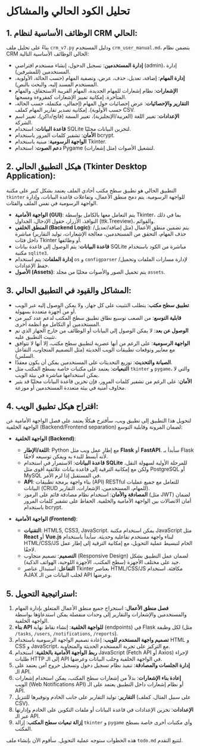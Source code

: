 # تحليل الكود الحالي والمشاكل

## 1. الوظائف الأساسية لنظام CRM الحالي:

بناءً على تحليل ملف `crm_v7.py` ودليل المستخدم `crm_user_manual.md`، يتضمن نظام CRM الحالي الوظائف الأساسية التالية:

*   **إدارة المستخدمين**: تسجيل الدخول، إنشاء مستخدم افتراضي (admin)، إدارة المستخدمين (للمشرفين).
*   **إدارة المهام**: إضافة، تعديل، حذف، عرض، وتصفية المهام (حسب الحالة، الأولوية، المستخدم المسند إليه، والبحث بالنص).
*   **الإشعارات**: نظام إشعارات للمهام الجديدة، المهام القريبة الاستحقاق، والمهام المتأخرة. إمكانية تمييز الإشعارات كمقروءة ومسحها.
*   **التقارير والإحصائيات**: عرض إحصائيات حول المهام (إجمالي، مكتملة، حسب الحالة، حسب الأولوية). إمكانية تصدير تقارير المهام كملف CSV.
*   **الإعدادات**: تغيير اللغة (العربية/الإنجليزية)، تغيير السمة (فاتح/داكن)، تغيير اسم الشركة.
*   **قاعدة البيانات**: استخدام SQLite لتخزين البيانات محليًا.
*   **الأمان**: تشفير كلمات المرور باستخدام bcrypt.
*   **الواجهة الرسومية**: مبنية باستخدام Tkinter.
*   **دعم الصوت**: استخدام Pygame لتشغيل الأصوات (مثل إشعارات).

## 2. هيكل التطبيق الحالي (Tkinter Desktop Application):

التطبيق الحالي هو تطبيق سطح مكتب أحادي الملف يعتمد بشكل كبير على مكتبة `tkinter` للواجهة الرسومية. يتم دمج منطق الأعمال، وتفاعلات قاعدة البيانات، وإدارة الواجهة الرسومية في نفس الملف والفئات.

*   **الواجهة الأمامية (GUI)**: يتم التعامل معها بالكامل بواسطة Tkinter، بما في ذلك النوافذ، الأزرار، حقول الإدخال، الجداول (ttk.Treeview)، والقوائم.
*   **المنطق الخلفي (Backend Logic)**: يتم تضمين منطق الأعمال (مثل إضافة/تعديل/حذف المهام، التحقق من المستخدمين، معالجة الإشعارات، توليد التقارير) مباشرة داخل فئات Tkinter أو وظائفها.
*   **قاعدة البيانات**: يتم الوصول إلى قاعدة بيانات SQLite مباشرة من الكود باستخدام مكتبة `sqlite3`.
*   **إدارة الملفات**: يتم استخدام `os` و `configparser` لإدارة مسارات الملفات وتحميل/حفظ الإعدادات.
*   **الأصول (Assets)**: يتم تحميل الصور والأصوات محليًا من مجلد `assets`.

## 3. المشاكل والقيود في التطبيق الحالي:

*   **تطبيق سطح مكتب**: يتطلب التثبيت على كل جهاز، ولا يمكن الوصول إليه عبر الويب أو من أجهزة متعددة بسهولة.
*   **قابلية التوسع**: من الصعب توسيع نطاق تطبيق سطح المكتب لدعم عدد كبير من المستخدمين أو التكامل مع أنظمة أخرى.
*   **الوصول عن بعد**: لا يمكن الوصول إلى البيانات أو الوظائف من خارج الجهاز الذي تم تثبيت التطبيق عليه.
*   **الواجهة الرسومية**: على الرغم من أنها عصرية لتطبيق سطح مكتب، إلا أنها لا تتوافق مع معايير وتوقعات تطبيقات الويب الحديثة (مثل التصميم المتجاوب، التفاعل السلس).
*   **الصيانة والتحديث**: توزيع التحديثات على المستخدمين يمكن أن يكون معقدًا.
*   **التبعيات**: يعتمد على مكتبات خاصة بسطح المكتب مثل `tkinter` و `pygame`، والتي لا يمكن استخدامها مباشرة في بيئة الويب.
*   **الأمان**: على الرغم من تشفير كلمات المرور، فإن تخزين قاعدة البيانات محليًا قد يثير مخاوف أمنية في بيئة متعددة المستخدمين أو موزعة.

## 4. اقتراح هيكل تطبيق الويب:

لتحويل هذا التطبيق إلى تطبيق ويب، سأقترح هيكلًا يعتمد على فصل الواجهة الأمامية عن الواجهة الخلفية (Backend/Frontend separation) لضمان المرونة وقابلية التوسع:

*   **الواجهة الخلفية (Backend)**: 
    *   **اللغة/الإطار**: Python مع إطار عمل ويب مثل **Flask** أو **FastAPI**. سأبدأ بـ Flask لأنه أبسط للبدء به ويمكن توسيعه لاحقًا.
    *   **قاعدة البيانات**: الاستمرار في استخدام **SQLite** للمرحلة الأولية لسهولة النقل، ولكن مع إمكانية الترقية إلى قاعدة بيانات علائقية أقوى مثل PostgreSQL أو MySQL في المستقبل إذا لزم الأمر.
    *   **API**: بناء واجهة برمجة تطبيقات (API) RESTful للتعامل مع جميع عمليات البيانات (CRUD للمهام، المستخدمين، الإشعارات، التقارير).
    *   **المصادقة والأمان**: استخدام نظام مصادقة قائم على الرموز (مثل JWT) لضمان أمان الاتصالات بين الواجهة الأمامية والخلفية. الحفاظ على تشفير كلمات المرور باستخدام bcrypt.

*   **الواجهة الأمامية (Frontend)**: 
    *   **التقنيات**: HTML5, CSS3, JavaScript. يمكن استخدام مكتبة JavaScript مثل **React** أو **Vue.js** لبناء واجهة مستخدم تفاعلية وحديثة. سأبدأ باستخدام HTML/CSS/JS الخام لتبسيط عملية التحويل، مع إمكانية الترقية إلى إطار عمل لاحقًا.
    *   **التصميم**: تصميم متجاوب (Responsive Design) لضمان عمل التطبيق بشكل جيد على مختلف الأجهزة (سطح المكتب، الأجهزة اللوحية، الهواتف الذكية).
    *   **التفاعل**: استبدال عناصر Tkinter بعناصر HTML/CSS/JS مكافئة. استخدام AJAX لجلب البيانات من الـ API وعرضها.

## 5. استراتيجية التحويل:

1.  **فصل منطق الأعمال**: استخراج جميع منطق الأعمال المتعلق بإدارة المهام والمستخدمين والإشعارات والتقارير إلى وحدات منفصلة يمكن استدعاؤها بواسطة الواجهة الخلفية.
2.  **بناء API للواجهة الخلفية**: إنشاء نقاط نهاية (endpoints) في Flask لكل وظيفة (مثل `/tasks`, `/users`, `/notifications`, `/reports`).
3.  **تصميم واجهة المستخدم للويب**: إعادة تصميم الواجهة الرسومية باستخدام HTML و CSS و JavaScript، مع التركيز على تجربة المستخدم الحديثة والمتجاوبة.
4.  **ربط الواجهة الأمامية بالخلفية**: استخدام JavaScript (Fetch API أو Axios) لإجراء طلبات HTTP إلى الـ API في الواجهة الخلفية وجلب البيانات وعرضها.
5.  **إدارة الجلسات والمصادقة**: تنفيذ نظام تسجيل دخول وتسجيل خروج آمن يعتمد على الـ API.
6.  **إعادة بناء الإشعارات**: بدلاً من إشعارات سطح المكتب، يمكن استخدام إشعارات الويب (Web Notifications API) أو نظام إشعارات داخل التطبيق يعتمد على الـ API.
7.  **التقارير**: توليد التقارير على جانب الخادم وتوفيرها للتنزيل (على سبيل المثال، كملف CSV).
8.  **الإعدادات**: تخزين الإعدادات في قاعدة البيانات أو ملفات التكوين على الخادم وإدارتها عبر الـ API.
9.  **إزالة تبعيات سطح المكتب**: إزالة `tkinter` و `pygame` وأي مكتبات أخرى خاصة بسطح المكتب.

هذه الخطوات ستوجه عملية التحويل. سأقوم الآن بإنشاء ملف `todo.md` لتتبع التقدم.

